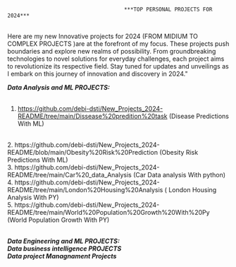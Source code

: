                                          ***TOP PERSONAL PROJECTS FOR 2024***
 <br>
Here are my new Innovative projects for 2024 (FROM MIDIUM TO COMPLEX PROJECTS )are at the forefront of my focus. These projects push boundaries and explore new realms of possibility. From groundbreaking technologies to novel solutions for everyday challenges, each project aims to revolutionize its respective field. Stay tuned for updates and unveilings as I embark on this journey of innovation and discovery in 2024."

 <br>
 <br\>
 
 ***Data Analysis and ML PROJECTS:***
 <br>
 <br/>
1. https://github.com/debi-dsti/New_Projects_2024-README/tree/main/Dissease%20predition%20task (Disease Predictions With ML)
 <br>
2. https://github.com/debi-dsti/New_Projects_2024-README/blob/main/Obesity%20Risk%20Prediction (Obesity Risk Predictions With ML)
 <br>
3. https://github.com/debi-dsti/New_Projects_2024-README/tree/main/Car%20_data_Analysis (Car Data analysis With python)
 <br>
4. https://github.com/debi-dsti/New_Projects_2024-README/tree/main/London%20Housing%20Analysis ( London Housing Analysis With PY)
 <br>
5. https://github.com/debi-dsti/New_Projects_2024-README/tree/main/World%20Population%20Growth%20With%20Py (World Population Growth With PY)
 <br>


 <br/>
 
 ***Data Engineering and ML PROJECTS:***
 <br>
 ***Data business intelligence PROJECTS***
 <br>
 ***Data project Managnament Projects***
 <br/>
